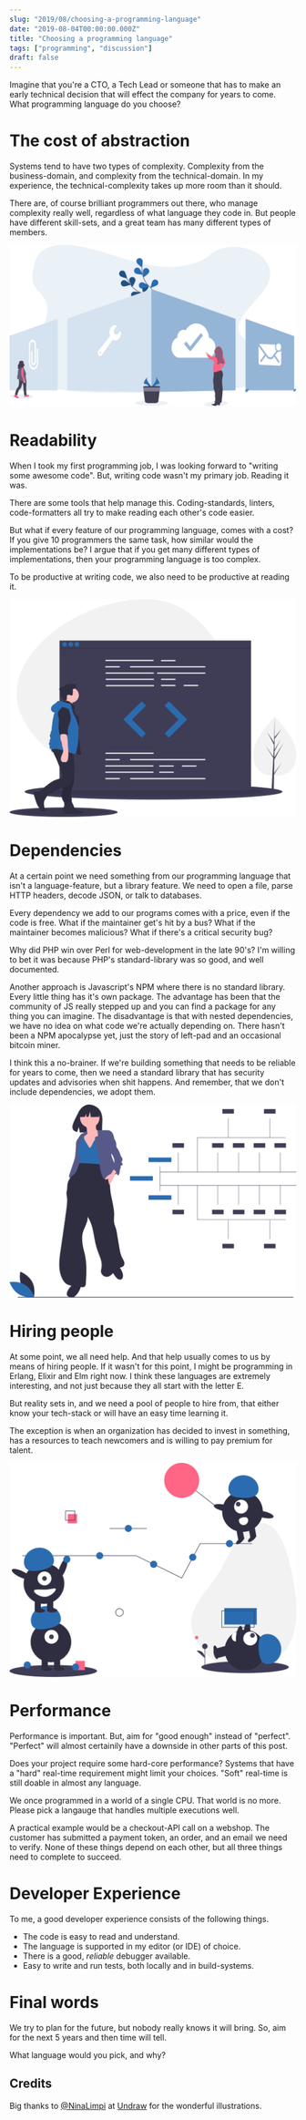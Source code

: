 ```yaml
---
slug: "2019/08/choosing-a-programming-language"
date: "2019-08-04T00:00:00.000Z"
title: "Choosing a programming language"
tags: ["programming", "discussion"]
draft: false
---
```


Imagine that you're a CTO, a Tech Lead or someone that has to make an early technical decision that will effect the company for years to come. What programming language do you choose?

# The cost of abstraction

Systems tend to have two types of complexity. Complexity from the business-domain, and complexity from the technical-domain. In my experience, the technical-complexity takes up more room than it should.

There are, of course brilliant programmers out there, who manage complexity really well, regardless of what language they code in. But people have different skill-sets, and a great team has many different types of members.

![features](features2.svg)

# Readability

When I took my first programming job, I was looking forward to "writing some awesome code". But, writing code wasn't my primary job. Reading it was.

There are some tools that help manage this. Coding-standards, linters, code-formatters all try to make reading each other's code easier.

But what if every feature of our programming language, comes with a cost? If you give 10 programmers the same task, how similar would the implementations be? I argue that if you get many different types of implementations, then your programming language is too complex.

To be productive at writing code, we also need to be productive at reading it.

![features](code-review.svg)

# Dependencies

At a certain point we need something from our programming language that isn't a language-feature, but a library feature. We need to open a file, parse HTTP headers, decode JSON, or talk to databases.

Every dependency we add to our programs comes with a price, even if the code is free. What if the maintainer get's hit by a bus? What if the maintainer becomes malicious? What if there's a critical security bug?

Why did PHP win over Perl for web-development in the late 90's? I'm willing to bet it was because PHP's standard-library was so good, and well documented.

Another approach is Javascript's NPM where there is no standard library. Every little thing has it's own package. The advantage has been that the community of JS really stepped up and you can find a package for any thing you can imagine. The disadvantage is that with nested dependencies, we have no idea on what code we're actually depending on. There hasn't been a NPM apocalypse yet, just the story of left-pad and an occasional bitcoin miner.

I think this a no-brainer. If we're building something that needs to be reliable for years to come, then we need a standard library that has security updates and advisories when shit happens. And remember, that we don't include dependencies, we adopt them.

![dependencies](dependencies.svg)

# Hiring people

At some point, we all need help. And that help usually comes to us by means of hiring people. If it wasn't for this point, I might be programming in Erlang, Elixir and Elm right now. I think these languages are extremely interesting, and not just because they all start with the letter E.

But reality sets in, and we need a pool of people to hire from, that either know your tech-stack or will have an easy time learning it.

The exception is when an organization has decided to invest in something, has a resources to teach newcomers and is willing to pay premium for talent.

![good-team by undraw](good-team.svg)

# Performance

Performance is important. But, aim for "good enough" instead of "perfect". "Perfect" will almost certainily have a downside in other parts of this post.

Does your project require some hard-core performance? Systems that have a "hard" real-time requirement might limit your choices. "Soft" real-time is still doable in almost any language.

We once programmed in a world of a single CPU. That world is no more. Please pick a langauge that handles multiple executions well.

A practical example would be a checkout-API call on a webshop. The customer has submitted a payment token, an order, and an email we need to verify. None of these things depend on each other, but all three things need to complete to succeed.

# Developer Experience

To me, a good developer experience consists of the following things.

- The code is easy to read and understand.
- The language is supported in my editor (or IDE) of choice.
- There is a good, _reliable_ debugger available.
- Easy to write and run tests, both locally and in build-systems.

# Final words

We try to plan for the future, but nobody really knows it will bring. So, aim for the next 5 years and then time will tell.

What language would you pick, and why?

## Credits

Big thanks to [@NinaLimpi](https://twitter.com/ninalimpi) at [Undraw](https://undraw.co) for the wonderful illustrations.
